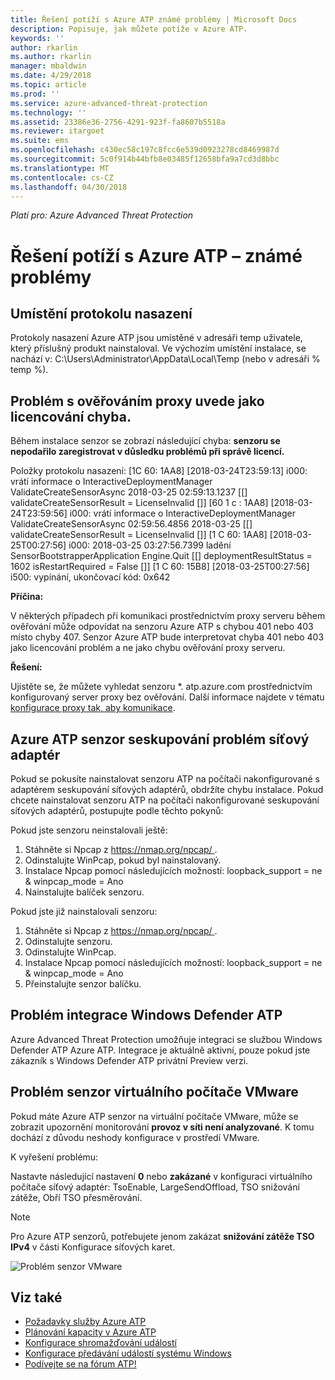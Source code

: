 ```yaml
---
title: Řešení potíží s Azure ATP známé problémy | Microsoft Docs
description: Popisuje, jak můžete potíže v Azure ATP.
keywords: ''
author: rkarlin
ms.author: rkarlin
manager: mbaldwin
ms.date: 4/29/2018
ms.topic: article
ms.prod: ''
ms.service: azure-advanced-threat-protection
ms.technology: ''
ms.assetid: 23386e36-2756-4291-923f-fa8607b5518a
ms.reviewer: itargoet
ms.suite: ems
ms.openlocfilehash: c430ec58c197c8fcc6e539d0923278cd8469987d
ms.sourcegitcommit: 5c0f914b44bfb8e03485f12658bfa9a7cd3d8bbc
ms.translationtype: MT
ms.contentlocale: cs-CZ
ms.lasthandoff: 04/30/2018
---
```

*Platí pro: Azure Advanced Threat Protection*


# <a name="troubleshooting-azure-atp-known-issues"></a>Řešení potíží s Azure ATP – známé problémy 


## <a name="deployment-log-location"></a>Umístění protokolu nasazení
 
Protokoly nasazení Azure ATP jsou umístěné v adresáři temp uživatele, který příslušný produkt nainstaloval. Ve výchozím umístění instalace, se nachází v: C:\Users\Administrator\AppData\Local\Temp (nebo v adresáři % temp %).

## <a name="proxy-authentication-problem-presents-as-licensing-error"></a>Problém s ověřováním proxy uvede jako licencování chyba.

Během instalace senzor se zobrazí následující chyba: **senzoru se nepodařilo zaregistrovat v důsledku problémů při správě licencí.**

Položky protokolu nasazení: [1C 60: 1AA8] [2018-03-24T23:59:13] i000: vrátí informace o InteractiveDeploymentManager ValidateCreateSensorAsync 2018-03-25 02:59:13.1237 [\[] validateCreateSensorResult = LicenseInvalid [\]] [60 1 c : 1AA8] [2018-03-24T23:59:56] i000: vrátí informace o InteractiveDeploymentManager ValidateCreateSensorAsync 02:59:56.4856 2018-03-25 [\[] validateCreateSensorResult = LicenseInvalid [\]] [1 C 60: 1AA8] [2018-03-25T00:27:56] i000: 2018-03-25 03:27:56.7399 ladění SensorBootstrapperApplication Engine.Quit [\[] deploymentResultStatus = 1602 isRestartRequired = False [\]] [1 C 60: 15B8] [2018-03-25T00:27:56] i500: vypínání, ukončovací kód: 0x642


**Příčina:**

V některých případech při komunikaci prostřednictvím proxy serveru během ověřování může odpovídat na senzoru Azure ATP s chybou 401 nebo 403 místo chyby 407. Senzor Azure ATP bude interpretovat chyba 401 nebo 403 jako licencování problém a ne jako chybu ověřování proxy serveru. 

**Řešení:**

Ujistěte se, že můžete vyhledat senzoru *. atp.azure.com prostřednictvím konfigurovaný server proxy bez ověřování. Další informace najdete v tématu [konfigurace proxy tak, aby komunikace](configure-proxy.md).




## <a name="azure-atp-sensor-nic-teaming-issue"></a>Azure ATP senzor seskupování problém síťový adaptér

Pokud se pokusíte nainstalovat senzoru ATP na počítači nakonfigurované s adaptérem seskupování síťových adaptérů, obdržíte chybu instalace. Pokud chcete nainstalovat senzoru ATP na počítači nakonfigurované seskupování síťových adaptérů, postupujte podle těchto pokynů:

Pokud jste senzoru neinstalovali ještě:

1.  Stáhněte si Npcap z [ https://nmap.org/npcap/ ](https://nmap.org/npcap/).
2.  Odinstalujte WinPcap, pokud byl nainstalovaný.
3.  Instalace Npcap pomocí následujících možností: loopback_support = ne & winpcap_mode = Ano
4.  Nainstalujte balíček senzoru.

Pokud jste již nainstalovali senzoru:

1.  Stáhněte si Npcap z [ https://nmap.org/npcap/ ](https://nmap.org/npcap/).
2.  Odinstalujte senzoru.
3.  Odinstalujte WinPcap.
4.  Instalace Npcap pomocí následujících možností: loopback_support = ne & winpcap_mode = Ano
5.  Přeinstalujte senzor balíčku.

## <a name="windows-defender-atp-integration-issue"></a>Problém integrace Windows Defender ATP

Azure Advanced Threat Protection umožňuje integraci se službou Windows Defender ATP Azure ATP. Integrace je aktuálně aktivní, pouze pokud jste zákazník s Windows Defender ATP privátní Preview verzi. 

## <a name="vmware-virtual-machine-sensor-issue"></a>Problém senzor virtuálního počítače VMware

Pokud máte Azure ATP senzor na virtuální počítače VMware, může se zobrazit upozornění monitorování **provoz v síti není analyzované**. K tomu dochází z důvodu neshody konfigurace v prostředí VMware.

K vyřešení problému:

Nastavte následující nastavení **0** nebo **zakázané** v konfiguraci virtuálního počítače síťový adaptér: TsoEnable, LargeSendOffload, TSO snižování zátěže, Obří TSO přesměrování.
> [!NOTE]
> Pro Azure ATP senzorů, potřebujete jenom zakázat **snižování zátěže TSO IPv4** v části Konfigurace síťových karet.

 ![Problém senzor VMware](./media/vm-sensor-issue.png)

## <a name="see-also"></a>Viz také
- [Požadavky služby Azure ATP](atp-prerequisites.md)
- [Plánování kapacity v Azure ATP](atp-capacity-planning.md)
- [Konfigurace shromažďování událostí](configure-event-collection.md)
- [Konfigurace předávání událostí systému Windows](configure-event-forwarding.md#configuring-windows-event-forwarding)
- [Podívejte se na fórum ATP!](https://aka.ms/azureatpcommunity)